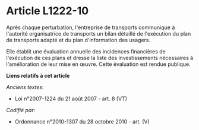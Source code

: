 # Article L1222-10

Après chaque perturbation, l'entreprise de transports communique à l'autorité organisatrice de transports un bilan détaillé
de l'exécution du plan de transports adapté et du plan d'information des usagers.

Elle établit une évaluation annuelle des incidences financières de l'exécution de ces plans et dresse la liste des
investissements nécessaires à l'amélioration de leur mise en œuvre. Cette évaluation est rendue publique.

**Liens relatifs à cet article**

_Anciens textes_:

  - Loi n°2007-1224 du 21 août 2007 - art. 8 (VT)

_Codifié par_:

  - Ordonnance n°2010-1307 du 28 octobre 2010 - art. (V)
